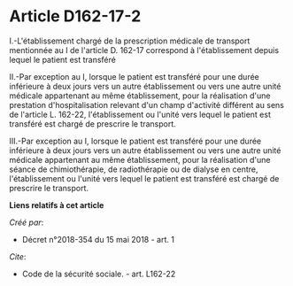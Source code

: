 # Article D162-17-2

I.-L'établissement chargé de la prescription médicale de transport mentionnée au I de l'article D. 162-17 correspond à
l'établissement depuis lequel le patient est transféré 

II.-Par exception au I, lorsque le patient est transféré pour une durée inférieure à deux jours vers un autre établissement
ou vers une autre unité médicale appartenant au même établissement, pour la réalisation d'une prestation d'hospitalisation
relevant d'un champ d'activité différent au sens de l'article L. 162-22, l'établissement ou l'unité vers lequel le patient
est transféré est chargé de prescrire le transport. 

III.-Par exception au I, lorsque le patient est transféré pour une durée inférieure à deux jours vers un autre établissement
ou vers une autre unité médicale appartenant au même établissement, pour la réalisation d'une séance de chimiothérapie, de
radiothérapie ou de dialyse en centre, l'établissement ou l'unité vers lequel le patient est transféré est chargé de
prescrire le transport.

**Liens relatifs à cet article**

_Créé par_:

  - Décret n°2018-354 du 15 mai 2018 - art. 1

_Cite_:

  - Code de la sécurité sociale. - art. L162-22
